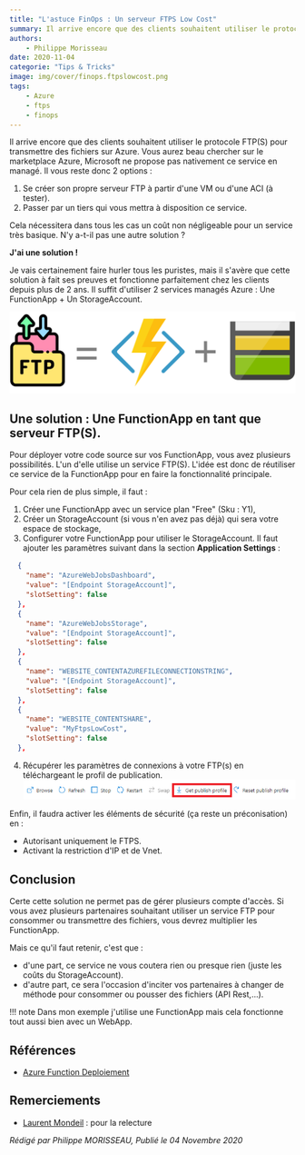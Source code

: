 ```yaml
---
title: "L'astuce FinOps : Un serveur FTPS Low Cost"
summary: Il arrive encore que des clients souhaitent utiliser le protocole FTP(S) pour transmettre des fichiers sur Azure. Vous aurez beau chercher sur le marketplace Azure, Microsoft ne propose pas nativement ce service en managé.
authors:
    - Philippe Morisseau
date: 2020-11-04
categorie: "Tips & Tricks"
image: img/cover/finops.ftpslowcost.png
tags:
    - Azure
    - ftps
    - finops
---
```

Il arrive encore que des clients souhaitent utiliser le protocole FTP(S) pour transmettre des fichiers sur Azure. Vous aurez beau chercher sur le marketplace Azure, Microsoft ne propose pas nativement ce service en managé.
Il vous reste donc 2 options :

1. Se créer son propre serveur FTP à partir d'une VM ou d'une ACI (à tester).
2. Passer par un tiers qui vous mettra à disposition ce service.

Cela nécessitera dans tous les cas un coût non négligeable pour un service très basique. N'y a-t-il pas une autre solution ?

**J'ai une solution !**

Je vais certainement faire hurler tous les puristes, mais il s'avère que cette solution à fait ses preuves et fonctionne parfaitement chez les clients depuis plus de 2 ans.
Il suffit d'utiliser 2 services managés Azure : Une FunctionApp + Un StorageAccount.

![FunctionApps + StorageAccount](../../img/finops.ftps.svg)

## Une solution : Une FunctionApp en tant que serveur FTP(S).

Pour déployer votre code source sur vos FunctionApp, vous avez plusieurs possibilités. L'un d'elle utilise un service FTP(S). L'idée est donc de réutiliser ce service de la FunctionApp pour en faire la fonctionnalité principale.

Pour cela rien de plus simple, il faut :

1. Créer une FunctionApp avec un service plan "Free" (Sku : Y1),
2. Créer un StorageAccount (si vous n'en avez pas déjà) qui sera votre espace de stockage,
3. Configurer votre FunctionApp pour utiliser le StorageAccount. Il faut ajouter les paramètres suivant dans la section **Application Settings** :

```json
  {
    "name": "AzureWebJobsDashboard",
    "value": "[Endpoint StorageAccount]",
    "slotSetting": false
  },
  {
    "name": "AzureWebJobsStorage",
    "value": "[Endpoint StorageAccount]",
    "slotSetting": false
  },
  {
    "name": "WEBSITE_CONTENTAZUREFILECONNECTIONSTRING",
    "value": "[Endpoint StorageAccount]",
    "slotSetting": false
  },
  {
    "name": "WEBSITE_CONTENTSHARE",
    "value": "MyFtpsLowCost",
    "slotSetting": false
  },
```
4. Récupérer les paramètres de connexions à votre FTP(s) en téléchargeant le profil de publication.
![Publish profil](../../img/ftps.publishprofil.png)

Enfin, il faudra activer les éléments de sécurité (ça reste un préconisation) en :

- Autorisant uniquement le FTPS.
- Activant la restriction d'IP et de Vnet.

## Conclusion

Certe cette solution ne permet pas de gérer plusieurs compte d'accès. Si vous avez plusieurs partenaires souhaitant utiliser un service FTP pour consommer ou transmettre des fichiers, vous devrez multiplier les FunctionApp.

Mais ce qu'il faut retenir, c'est que :

- d'une part, ce service ne vous coutera rien ou presque rien (juste les coûts du StorageAccount).
- d'autre part, ce sera l'occasion d'inciter vos partenaires à changer de méthode pour consommer ou pousser des fichiers (API Rest,...).

!!! note 
    Dans mon exemple j'utilise une FunctionApp mais cela fonctionne tout aussi bien avec un WebApp.

## Références

- [Azure Function Deploiement](https://docs.microsoft.com/fr-fr/azure/azure-functions/functions-deployment-technologies#ftp)

## Remerciements

- [Laurent Mondeil](https://www.linkedin.com/in/laurent-mondeil-0a87a743/) : pour la relecture

_Rédigé par Philippe MORISSEAU, Publié le 04 Novembre 2020_